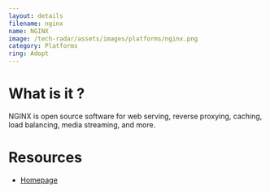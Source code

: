 ```yaml
---
layout: details
filename: nginx
name: NGINX
image: /tech-radar/assets/images/platforms/nginx.png 
category: Platforms
ring: Adopt
---
```


# What is it ?
NGINX is open source software for web serving, reverse proxying, caching, load balancing, media streaming, and more. 

# Resources
- [Homepage](https://www.nginx.com/)

